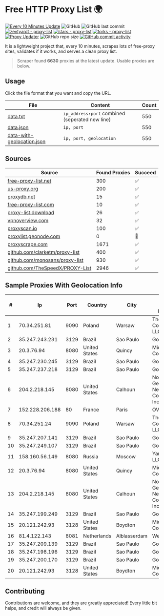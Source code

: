 
# Free HTTP Proxy List 🌍

[![Every 10 Minutes Update](https://github.com/mertguvencli/http-proxy-list/actions/workflows/main.yml/badge.svg?branch=main)](https://github.com/mertguvencli/http-proxy-list/actions/workflows/main.yml)
![GitHub](https://img.shields.io/github/license/mertguvencli/http-proxy-list)
![GitHub last commit](https://img.shields.io/github/last-commit/mertguvencli/http-proxy-list)
[![zevtyardt - proxy-list](https://img.shields.io/static/v1?label=zevtyardt&message=proxy-list&color=blue&logo=github)](https://github.com/zevtyardt/proxy-list "Go to GitHub repo")
[![stars - proxy-list](https://img.shields.io/github/stars/zevtyardt/proxy-list?style=social)](https://github.com/zevtyardt/proxy-list)
[![forks - proxy-list](https://img.shields.io/github/forks/zevtyardt/proxy-list?style=social)](https://github.com/zevtyardt/proxy-list)
[![Proxy Updater](https://github.com/zevtyardt/proxy-list/workflows/Proxy%20Updater/badge.svg)](https://github.com/zevtyardt/proxy-list/actions?query=workflow:"Proxy+Updater")
![GitHub repo size](https://img.shields.io/github/repo-size/zevtyardt/proxy-list)
[![GitHub commit activity](https://img.shields.io/github/commit-activity/m/zevtyardt/proxy-list?logo=commits)](https://github.com/zevtyardt/proxy-list/commits/main)

It is a lightweight project that, every 10 minutes, scrapes lots of free-proxy sites, validates if it works, and serves a clean proxy list.

> Scraper found **6630** proxies at the latest update. Usable proxies are below.

## Usage

Click the file format that you want and copy the URL.

|File|Content|Count|
|----|-------|-----|
|[data.txt](https://raw.githubusercontent.com/mertguvencli/http-proxy-list/main/proxy-list/data.txt)|`ip_address:port` combined (seperated new line)|550|
|[data.json](https://raw.githubusercontent.com/mertguvencli/http-proxy-list/main/proxy-list/data.json)|`ip, port`|550|
|[data-with-geolocation.json](https://raw.githubusercontent.com/mertguvencli/http-proxy-list/main/proxy-list/data-with-geolocation.json)|`ip, port, geolocation`|550|

## Sources

|Source|Found Proxies|Succeed|
|------|-------------|-------|
|[free-proxy-list.net](https://free-proxy-list.net)|300|✅|
|[us-proxy.org](https://www.us-proxy.org)|200|✅|
|[proxydb.net](http://proxydb.net)|15|✅|
|[free-proxy-list.com](https://free-proxy-list.com/?page=&port=&type%5B%5D=http&type%5B%5D=https&up_time=0&search=Search)|10|✅|
|[proxy-list.download](https://www.proxy-list.download/HTTP)|26|✅|
|[vpnoverview.com](https://vpnoverview.com/privacy/anonymous-browsing/free-proxy-servers)|32|✅|
|[proxyscan.io](https://www.proxyscan.io)|100|✅|
|[proxylist.geonode.com](https://proxylist.geonode.com/api/proxy-list?limit=300&page=1&sort_by=lastChecked&sort_type=desc&protocols=http,https)|0|🚫|
|[proxyscrape.com](https://api.proxyscrape.com/v2/?request=displayproxies&protocol=http&timeout=10000&country=all&ssl=all&anonymity=all)|1671|✅|
|[github.com/clarketm/proxy-list](https://raw.githubusercontent.com/clarketm/proxy-list/master/proxy-list-raw.txt)|400|✅|
|[github.com/monosans/proxy-list](https://raw.githubusercontent.com/monosans/proxy-list/main/proxies/http.txt)|930|✅|
|[github.com/TheSpeedX/PROXY-List](https://raw.githubusercontent.com/TheSpeedX/PROXY-List/master/http.txt)|2946|✅|


## Sample Proxies With Geolocation Info

|#|Ip|Port|Country|City|Internet Service Provider|
|-|--|----|-------|----|-------------------------|
|1|70.34.251.81|9090|Poland|Warsaw|The Constant Company, LLC|
|2|35.247.243.231|3129|Brazil|Sao Paulo|Google LLC|
|3|20.3.76.94|8080|United States|Quincy|Microsoft Corporation|
|4|35.247.230.245|3129|Brazil|Sao Paulo|Google LLC|
|5|35.247.237.218|3129|Brazil|Sao Paulo|Google LLC|
|6|204.2.218.145|8080|United States|Calhoun|North Georgia Network Cooperative, Inc.|
|7|152.228.206.188|80|France|Paris|OVH SAS|
|8|70.34.251.24|9090|Poland|Warsaw|The Constant Company, LLC|
|9|35.247.207.141|3129|Brazil|Sao Paulo|Google LLC|
|10|35.247.249.107|3129|Brazil|Sao Paulo|Google LLC|
|11|158.160.56.149|8080|Russia|Moscow|Yandex.Cloud LLC|
|12|20.3.76.94|8080|United States|Quincy|Microsoft Corporation|
|13|204.2.218.145|8080|United States|Calhoun|North Georgia Network Cooperative, Inc.|
|14|35.247.199.249|3129|Brazil|Sao Paulo|Google LLC|
|15|20.121.242.93|3128|United States|Boydton|Microsoft Corporation|
|16|81.4.122.143|8081|Netherlands|Alblasserdam|WeservIT|
|17|35.247.209.139|3129|Brazil|Sao Paulo|Google LLC|
|18|35.247.198.196|3129|Brazil|Sao Paulo|Google LLC|
|19|35.247.200.170|3129|Brazil|Sao Paulo|Google LLC|
|20|20.121.242.93|3128|United States|Boydton|Microsoft Corporation|



## Contributing

Contributions are welcome, and they are greatly appreciated! Every
little bit helps, and credit will always be given.


